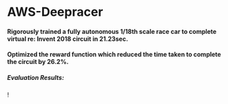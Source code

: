 # AWS-Deepracer

#### Rigorously trained a fully autonomous 1/18th scale race car to complete virtual re: Invent 2018 circuit in 21.23sec.

#### Optimized the reward function which reduced the time taken to complete the circuit by 26.2%.

##### Evaluation Results:

! []("EvaluationResultsImg1.png")

